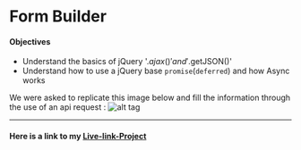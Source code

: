 # Form Builder #

#### Objectives ####

* Understand the basics of jQuery '$.ajax()' and '$.getJSON()'
* Understand how to use a jQuery base `promise`(`deferred`) and how Async works





We were asked to replicate this image below and fill the information through the use of an api request :
![alt tag](https://tiy-learn-content.s3.amazonaws.com/65ab3f02-users.jpg)
 - - - -

#### Here is a link to my [Live-link-Project](http://tiy-maria-del-carmenchico-internal_user_data.surge.sh)
